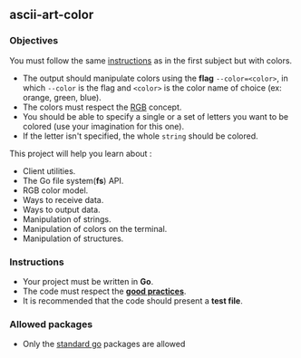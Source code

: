 ## ascii-art-color

### Objectives

You must follow the same [instructions](https://public.01-edu.org/subjects/ascii-art/ascii-art.en) as in the first subject but with colors.

- The output should manipulate colors using the **flag** `--color=<color>`, in which `--color` is the flag and `<color>` is the color name of choice (ex: orange, green, blue).
- The colors must respect the [RGB](https://en.wikipedia.org/wiki/RGB_color_model) concept.
- You should be able to specify a single or a set of letters you want to be colored (use your imagination for this one).
- If the letter isn't specified, the whole `string` should be colored.

This project will help you learn about :

- Client utilities.
- The Go file system(**fs**) API.
- RGB color model.
- Ways to receive data.
- Ways to output data.
- Manipulation of strings.
- Manipulation of colors on the terminal.
- Manipulation of structures.

### Instructions

- Your project must be written in **Go**.
- The code must respect the [**good practices**](https://public.01-edu.org/subjects/good-practices.en).
- It is recommended that the code should present a **test file**.

### Allowed packages

- Only the [standard go](https://golang.org/pkg/) packages are allowed
